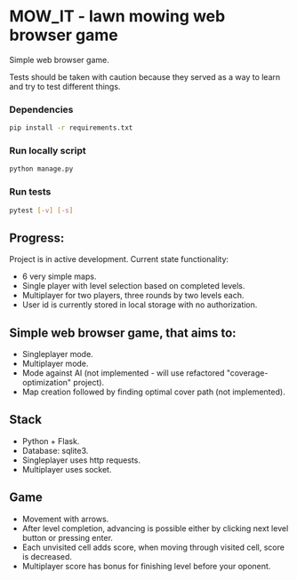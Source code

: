 # MOW_IT - lawn mowing web browser game

Simple web browser game.

Tests should be taken with caution because they served as a way to learn and try to test different things.

### Dependencies

```bash
pip install -r requirements.txt
```

### Run locally script

```bash
python manage.py
```

### Run tests

```bash
pytest [-v] [-s]
```

## Progress:

Project is in active development.
Current state functionality:

-   6 very simple maps.
-   Single player with level selection based on completed levels.
-   Multiplayer for two players, three rounds by two levels each.
-   User id is currently stored in local storage with no authorization.

## Simple web browser game, that aims to:

-   Singleplayer mode.
-   Multiplayer mode.
-   Mode against AI (not implemented - will use refactored "coverage-optimization" project).
-   Map creation followed by finding optimal cover path (not implemented).

## Stack

-   Python + Flask.
-   Database: sqlite3.
-   Singleplayer uses http requests.
-   Multiplayer uses socket.

## Game

-   Movement with arrows.
-   After level completion, advancing is possible either by clicking next level button or pressing enter.
-   Each unvisited cell adds score, when moving through visited cell, score is decreased.
-   Multiplayer score has bonus for finishing level before your oponent.
